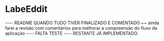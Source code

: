 # LabeEddit
---- README QUANDO TUDO TIVER FINALIZADO E COMENTADO ~~ ainda farei a revisão com comentários para melhorar a compreensão do fluxo da aplicação ---- FALTA TESTE ---- RESTANTE JÁ IMPLEMENTADO.
